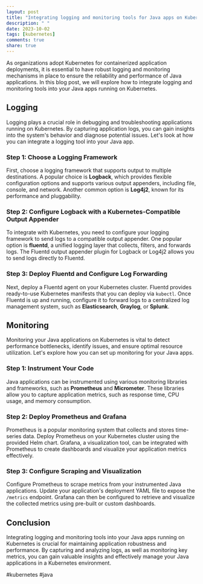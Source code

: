 ```yaml
---
layout: post
title: "Integrating logging and monitoring tools for Java apps on Kubernetes"
description: " "
date: 2023-10-02
tags: [kubernetes]
comments: true
share: true
---
```


As organizations adopt Kubernetes for containerized application deployments, it is essential to have robust logging and monitoring mechanisms in place to ensure the reliability and performance of Java applications. In this blog post, we will explore how to integrate logging and monitoring tools into your Java apps running on Kubernetes.

## Logging

Logging plays a crucial role in debugging and troubleshooting applications running on Kubernetes. By capturing application logs, you can gain insights into the system's behavior and diagnose potential issues. Let's look at how you can integrate a logging tool into your Java app.

### Step 1: Choose a Logging Framework

First, choose a logging framework that supports output to multiple destinations. A popular choice is **Logback**, which provides flexible configuration options and supports various output appenders, including file, console, and network. Another common option is **Log4j2**, known for its performance and pluggability.

### Step 2: Configure Logback with a Kubernetes-Compatible Output Appender

To integrate with Kubernetes, you need to configure your logging framework to send logs to a compatible output appender. One popular option is **fluentd**, a unified logging layer that collects, filters, and forwards logs. The Fluentd output appender plugin for Logback or Log4j2 allows you to send logs directly to Fluentd.

### Step 3: Deploy Fluentd and Configure Log Forwarding

Next, deploy a Fluentd agent on your Kubernetes cluster. Fluentd provides ready-to-use Kubernetes manifests that you can deploy via `kubectl`. Once Fluentd is up and running, configure it to forward logs to a centralized log management system, such as **Elasticsearch**, **Graylog**, or **Splunk**.

## Monitoring

Monitoring your Java applications on Kubernetes is vital to detect performance bottlenecks, identify issues, and ensure optimal resource utilization. Let's explore how you can set up monitoring for your Java apps.

### Step 1: Instrument Your Code

Java applications can be instrumented using various monitoring libraries and frameworks, such as **Prometheus** and **Micrometer**. These libraries allow you to capture application metrics, such as response time, CPU usage, and memory consumption.

### Step 2: Deploy Prometheus and Grafana

Prometheus is a popular monitoring system that collects and stores time-series data. Deploy Prometheus on your Kubernetes cluster using the provided Helm chart. Grafana, a visualization tool, can be integrated with Prometheus to create dashboards and visualize your application metrics effectively.

### Step 3: Configure Scraping and Visualization

Configure Prometheus to scrape metrics from your instrumented Java applications. Update your application's deployment YAML file to expose the `/metrics` endpoint. Grafana can then be configured to retrieve and visualize the collected metrics using pre-built or custom dashboards.

## Conclusion

Integrating logging and monitoring tools into your Java apps running on Kubernetes is crucial for maintaining application robustness and performance. By capturing and analyzing logs, as well as monitoring key metrics, you can gain valuable insights and effectively manage your Java applications in a Kubernetes environment.

#kubernetes #java